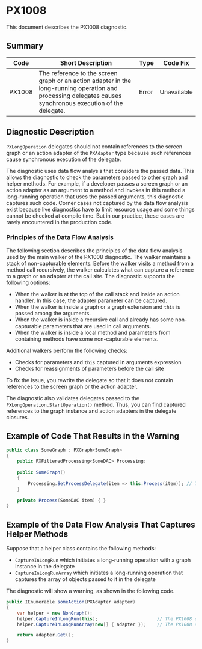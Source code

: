 # PX1008
This document describes the PX1008 diagnostic.

## Summary

| Code   | Short Description                                                                         | Type                           | Code Fix    | 
| ------ | ----------------------------------------------------------------------------------------- | ------------------------------ | ----------- | 
| PX1008 | The reference to the screen graph or an action adapter in the long-running operation and processing delegates causes synchronous execution of the delegate. | Error | Unavailable | 

## Diagnostic Description
`PXLongOperation` delegates should not contain references to the screen graph or an action adapter of the `PXAdapter` type because such references cause synchronous execution of the delegate.

The diagnostic uses data flow analysis that considers the passed data. This allows the diagnostic to check the parameters passed to other graph and helper methods. 
For example, if a developer passes a screen graph or an action adapter as an argument to a method and invokes in this method a long-running operation that uses the passed arguments, this diagnostic captures such code. 
Corner cases not captured by the data flow analysis exist because live diagnostics have to limit resource usage and some things cannot be checked at compile time. But in our practice, these cases are rarely encountered in the production code.  

### Principles of the Data Flow Analysis
The following section describes the principles of the data flow analysis used by the main walker of the PX1008 diagnostic.
The walker maintains a stack of non-capturable elements. Before the walker visits a method from a method call recursively, the walker calculates what can capture a reference to a graph or an adapter at the call site. The diagnostic supports the following options:
  - When the walker is at the top of the call stack and inside an action handler. In this case, the adapter parameter can be captured.
  - When the walker is inside a graph or a graph extension and `this` is passed among the arguments.
  - When the walker is inside a recursive call and already has some non-capturable parameters that are used in call arguments.
  - When the walker is inside a local method and parameters from containing methods have some non-capturable elements.

Additional walkers perform the following checks:
  - Checks for parameters and `this` captured in arguments expression
  - Checks for reassignments of parameters before the call site 

To fix the issue, you rewrite the delegate so that it does not contain references to the screen graph or the action adapter.

The diagnostic also validates delegates passed to the `PXLongOperation.StartOperation()` method. Thus, you can find captured references to the graph instance and action adapters in the delegate closures.

## Example of Code That Results in the Warning

```C#
public class SomeGraph : PXGraph<SomeGraph>
{
    public PXFilteredProcessing<SomeDAC> Processing;
  
    public SomeGraph()
    {
        Processing.SetProcessDelegate(item => this.Process(item)); // The PX1008 error is displayed for this line.
    }
  
    private Process(SomeDAC item) { }
}
```

## Example of the Data Flow Analysis That Captures Helper Methods

Suppose that a helper class contains the following methods:
 - `CaptureInLongRun` which initiates a long-running operation with a graph instance in the delegate
 - `CaptureInLongRunArray` which initiates a long-running operation that captures the array of objects passed to it in the delegate
 
The diagnostic will show a warning, as shown in the following code.

```C#
public IEnumerable someAction(PXAdapter adapter)
{
	var helper = new NonGraph();
	helper.CaptureInLongRun(this);                      // The PX1008 error is displayed for this line.
	helper.CaptureInLongRunArray(new[] { adapter });    // The PX1008 error is displayed for this line.

	return adapter.Get();
}
```
